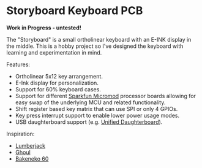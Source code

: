 # Storyboard Keyboard PCB
**Work in Progress - untested!**

The "Storyboard" is a small ortholinear keyboard with an E-INK display in the middle. This is a hobby project so I've designed the keyboard with learning and experimentation in mind.

Features:
- Ortholinear 5x12 key arrangement.
- E-Ink display for personalization.
- Support for 60% keyboard cases.
- Support for different [Sparkfun Micromod](https://www.sparkfun.com/micromod) processor boards allowing for easy swap of the underlying MCU and related functionality.
- Shift register based key matrix that can use SPI or only 4 GPIOs.
- Key press interrupt support to enable lower power usage modes.
- USB daughterboard support (e.g. [Unified Daughterboard](https://github.com/Unified-Daughterboard/)).

Inspiration:
- [Lumberjack](https://github.com/peej/lumberjack-keyboard)
- [Ghoul](https://github.com/tzarc/ghoul)
- [Bakeneko 60](https://github.com/kkatano/bakeneko-60)
